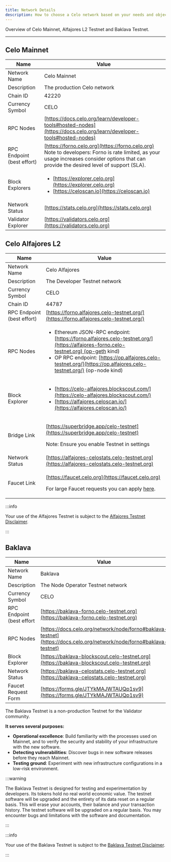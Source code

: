 ```yaml
---
title: Network Details
description: How to choose a Celo network based on your needs and objectives.
---
```


Overview of Celo Mainnet, Alfajores L2 Testnet and Baklava Testnet.

---

## Celo Mainnet

| Name               | Value                                                                                                                |
| ------------------ | -------------------------------------------------------------------------------------------------------------------- |
| Network Name       | Celo Mainnet                                                                                                         |
| Description        | The production Celo network                                                                                          |
| Chain ID           | 42220                                                                                                                |
| Currency Symbol    | CELO                                                                                                                 |
| RPC Nodes          | [https://docs.celo.org/learn/developer-tools#hosted-nodes](https://docs.celo.org/learn/developer-tools#hosted-nodes) |
| RPC Endpoint (best effort)      | [https://forno.celo.org](https://forno.celo.org) <br/> Note to developers: Forno is rate limited, as your usage increases consider options that can provide the desired level of support (SLA).          |
| Block Explorers     | <ul><li>[https://explorer.celo.org](https://explorer.celo.org)</li><li>[https://celoscan.io](https://celoscan.io)</li></ul>  |
| Network Status     | [https://stats.celo.org](https://stats.celo.org)                                                                     |
| Validator Explorer | [https://validators.celo.org](https://validators.celo.org)                                                           |

## Celo Alfajores L2

| Name            | Value                                                                                                                                           |
| --------------- | ----------------------------------------------------------------------------------------------------------------------------------------------- |
| Network Name    | Celo Alfajores                                                                                                                                  |
| Description     | The Developer Testnet network                                                                                                                   |
| Currency Symbol | CELO                                                                                                                                            |
| Chain ID        | 44787                                                                                                                                           |
| RPC Endpoint (best effort)   | [https://forno.alfajores.celo-testnet.org/](https://forno.alfajores.celo-testnet.org/) |
| RPC Nodes       | <ul><li>Ethereum JSON-RPC endpoint: [https://forno.alfajores.celo-testnet.org/](https://alfajores-forno.celo-testnet.org) (op-geth kind)</li><li>OP RPC endpoint: [https://op.alfajores.celo-testnet.org/](https://op.alfajores.celo-testnet.org/) (op-node kind)</li></ul>                      |
| Block Explorer  | <ul><li>[https://celo-alfajores.blockscout.com/](https://celo-alfajores.blockscout.com/) </li><li>[https://alfajores.celoscan.io/](https://alfajores.celoscan.io/)</li></ul> |
| Bridge Link     | <p>[https://superbridge.app/celo-testnet](https://superbridge.app/celo-testnet)</p><p>Note: Ensure you enable Testnet in settings </p>  |
| Network Status  | [https://alfajores-celostats.celo-testnet.org](https://alfajores-celostats.celo-testnet.org)                                                    |
| Faucet Link     | <p>[https://faucet.celo.org](https://faucet.celo.org)</p><p>For large Faucet requests you can apply [here](https://docs.google.com/forms/d/e/1FAIpQLSfpt3WikYt5-TsDHmUgfFCbZjmZMcWr9bO5H0csHcmMrl9sFw/viewform).</p> |



:::info

Your use of the Alfajores Testnet is subject to the [Alfajores Testnet Disclaimer](/network/alfajores/disclaimer).

:::


## Baklava

| Name                | Value                                                                                                                                       |
| ------------------- | ------------------------------------------------------------------------------------------------------------------------------------------- |
| Network Name        | Baklava                                                                                                                                     |
| Description         | The Node Operator Testnet network                                                                                                           |
| Currency Symbol     | CELO                                                                                                                                        |
| RPC Endpoint (best effort       | [https://baklava-forno.celo-testnet.org](https://baklava-forno.celo-testnet.org)                                                |
| RPC Nodes           | [https://docs.celo.org/network/node/forno#baklava-testnet](https://docs.celo.org/network/node/forno#baklava-testnet)                        |
| Block Explorer      | [https://baklava-blockscout.celo-testnet.org](https://baklava-blockscout.celo-testnet.org)                                                  |
| Network Status      | [https://baklava-celostats.celo-testnet.org](https://baklava-celostats.celo-testnet.org)                                                    |
| Faucet Request Form | [https://forms.gle/JTYkMAJWTAUQp1sv9](https://forms.gle/JTYkMAJWTAUQp1sv9)                                                                  |

The Baklava Testnet is a non-production Testnet for the Validator community.

**It serves several purposes:**

- **Operational excellence**: Build familiarity with the processes used on Mainnet, and to verify the security and stability of your infrastructure with the new software.
- **Detecting vulnerabilities**: Discover bugs in new software releases before they reach Mainnet.
- **Testing ground**: Experiment with new infrastructure configurations in a low-risk environment.

:::warning

The Baklava Testnet is designed for testing and experimentation by developers. Its tokens hold no real world economic value. The testnet software will be upgraded and the entirety of its data reset on a regular basis. This will erase your accounts, their balance and your transaction history. The testnet software will be upgraded on a regular basis. You may encounter bugs and limitations with the software and documentation.

:::

:::info

Your use of the Baklava Testnet is subject to the [Baklava Testnet Disclaimer](/network/baklava/disclaimer).

:::
